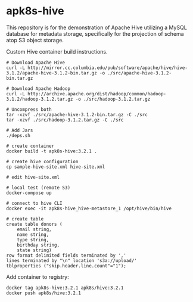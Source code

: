 # apk8s-hive

This repository is for the demonstration of Apache Hive utilizing a MySQL database for metadata storage, specifically for the projection of schema atop S3 object storage.

Custom Hive container build instructions.

```shell script
# Download Apache Hive
curl -L http://mirror.cc.columbia.edu/pub/software/apache/hive/hive-3.1.2/apache-hive-3.1.2-bin.tar.gz -o ./src/apache-hive-3.1.2-bin.tar.gz

# Download Apache Hadoop
curl -L http://archive.apache.org/dist/hadoop/common/hadoop-3.1.2/hadoop-3.1.2.tar.gz -o ./src/hadoop-3.1.2.tar.gz

# Uncompress both
tar -xzvf ./src/apache-hive-3.1.2-bin.tar.gz -C ./src
tar -xzvf ./src/hadoop-3.1.2.tar.gz -C ./src

# Add Jars
./deps.sh

# create container
docker build -t apk8s-hive:3.2.1 .

# create hive configuration
cp sample-hive-site.xml hive-site.xml

# edit hive-site.xml

# local test (remote S3)
docker-compose up

# connect to hive CLI
docker exec -it apk8s-hive_hive-metastore_1 /opt/hive/bin/hive

# create table
create table donors (
    email string,
    name string,
    type string,
    birthday string,
    state string)
row format delimited fields terminated by ','
lines terminated by "\n" location 's3a://upload/'
tblproperties ("skip.header.line.count"="1");
```

Add container to registry:
```shell script
docker tag apk8s-hive:3.2.1 apk8s/hive:3.2.1
docker push apk8s/hive:3.2.1
```
